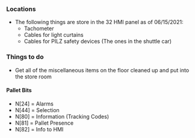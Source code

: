 ### Locations
* The following things are store in the 32 HMI panel as of 06/15/2021:
	* Tachometer
	* Cables for light curtains
	* Cables for PILZ safety devices (The ones in the shuttle car)

### Things to do
* Get all of the miscellaneous items on the floor cleaned up and put into the store room


#### Pallet Bits
- N[24] = Alarms
- N[44] = Selection
- N[80] = Information (Tracking Codes)
- N[81] = Pallet Presence
- N[82] = Info to HMI
